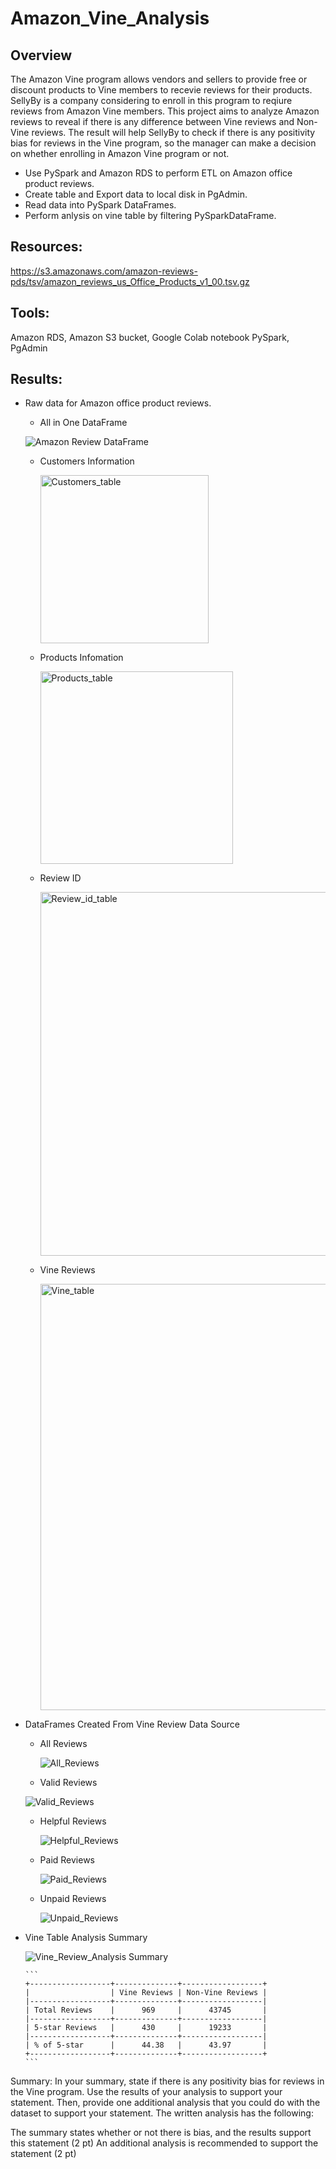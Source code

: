 # Amazon_Vine_Analysis
## Overview 
The Amazon Vine program allows vendors and sellers to provide free or discount products to Vine members to recevie reviews for their products. SellyBy is a company considering to enroll in this program to reqiure reviews from Amazon Vine members. This project aims to analyze Amazon reviews to reveal if there is any difference between Vine reviews and Non-Vine reviews. The result will help SellyBy to check if there is any positivity bias for reviews in the Vine program, so the manager can make a decision on whether enrolling in Amazon Vine program or not.
- Use PySpark and Amazon RDS to perform ETL on Amazon office product reviews.
- Create table and Export data to local disk in PgAdmin.
- Read data into PySpark DataFrames.
- Perform anlysis on vine table by filtering PySparkDataFrame.

## Resources:
https://s3.amazonaws.com/amazon-reviews-pds/tsv/amazon_reviews_us_Office_Products_v1_00.tsv.gz

## Tools:
Amazon RDS, Amazon S3 bucket, Google Colab notebook
PySpark, PgAdmin 


## Results:
- Raw data for Amazon office product reviews.
  - All in One DataFrame
  
   ![Amazon Review DataFrame](https://user-images.githubusercontent.com/105877888/189426978-b25ee1fb-983c-4ec3-a1de-f7fd8b850911.png)


  - Customers Information
 
    <img width="269" alt="Customers_table" src="https://user-images.githubusercontent.com/105877888/189424395-7e4684ea-8ee7-4dd6-9410-e61cd2a0e9e6.png">

  - Products Infomation
 
    <img width="308" alt="Products_table" src="https://user-images.githubusercontent.com/105877888/189424422-e7ed7342-2988-4aa0-baa2-fe323bff0f2f.png">
 
  - Review ID 
 
    <img width="582" alt="Review_id_table" src="https://user-images.githubusercontent.com/105877888/189424444-bffa35ec-cce6-41cb-a7c5-c86ed2bc5939.png">

  - Vine Reviews
 
    <img width="682" alt="Vine_table" src="https://user-images.githubusercontent.com/105877888/189424460-59341ec5-af1c-4137-8156-6ecdaa1e35c2.png">

- DataFrames Created From Vine Review Data Source
  - All Reviews
 
    ![All_Reviews](https://user-images.githubusercontent.com/105877888/189426024-6441c19b-72f1-4265-a5cf-5bb7e3b5b315.png)
    
  - Valid Reviews
  
   ![Valid_Reviews](https://user-images.githubusercontent.com/105877888/189426666-727a942a-ea0d-4bdb-a3b1-44807f66f9c6.png)

  - Helpful Reviews
  
    ![Helpful_Reviews](https://user-images.githubusercontent.com/105877888/189426692-34f1e2af-6e11-4290-9c87-bf23b70e9f41.png)

  - Paid Reviews
  
    ![Paid_Reviews](https://user-images.githubusercontent.com/105877888/189426718-cfb7fde9-6730-4f39-bd10-4344d5829aca.png)

  - Unpaid Reviews
  
    ![Unpaid_Reviews](https://user-images.githubusercontent.com/105877888/189426747-60fc5233-bc57-4f6f-8769-62d2aed1468c.png)

- Vine Table Analysis Summary

    ![Vine_Review_Analysis Summary](https://user-images.githubusercontent.com/105877888/189427264-f3ef1b60-5379-4b2a-862b-081d46b1f805.png)

    
      ```
      +------------------+--------------+------------------+
      |                  | Vine Reviews | Non-Vine Reviews |
      |------------------+--------------+------------------|
      | Total Reviews    |      969     |      43745       |
      |------------------+--------------+------------------|
      | 5-star Reviews   |      430     |      19233       |
      |------------------+--------------+------------------|
      | % of 5-star      |      44.38   |      43.97       |
      +------------------+--------------+------------------+
      ```


Summary: In your summary, state if there is any positivity bias for reviews in the Vine program. Use the results of your analysis to support your statement. Then, provide one additional analysis that you could do with the dataset to support your statement.
The written analysis has the following:


The summary states whether or not there is bias, and the results support this statement (2 pt)
An additional analysis is recommended to support the statement (2 pt)
